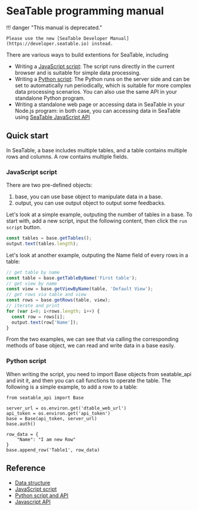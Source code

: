 # SeaTable programming manual

!!! danger "This manual is deprecated."

    Please use the new [SeaTable Developer Manual](https://developer.seatable.io) instead.

There are various ways to build extentions for SeaTable, including

* Writing a [JavaScript script](javascript/README.md): The script runs directly in the current browser and is suitable for simple data processing.
* Writing a [Python script](python/README.md): The Python runs on the server side and can be set to automatically run periodically, which is suitable for more complex data processing scenarios. You can also use the same API in your standalone Python program.
* Writing a standalone web page or accessing data in SeaTable in your Node.js program: in both case, you can accessing data in SeaTable using [SeaTable JavaScript API](javascript-api/README.md)


## Quick start

In SeaTable, a base includes multiple tables, and a table contains multiple rows and columns. A row contains multiple fields.

### JavaScript script

There are two pre-defined objects:

1. base, you can use base object to manipulate data in a base.
2. output, you can use output object to output some feedbacks.

Let's look at a simple example, outputing the number of tables in a base. To start with, add a new script, input the following content, then click the `run script` button.

```javascript
const tables = base.getTables();
output.text(tables.length);
```

Let's look at another example, outputing the Name field of every rows in a table:

```javascript
// get table by name
const table = base.getTableByName('First table'); 
// get view by name
const view = base.getViewByName(table, 'Default View');
// get rows via table and view
const rows = base.getRows(table, view);
// iterate and print
for (var i=0; i<rows.length; i++) {
  const row = rows[i];
  output.text(row['Name']);
}
```

From the two examples, we can see that via calling the corresponding methods of base object, we can read and write data in a base easily.

### Python script

When writing the script, you need to import Base objects from seatable_api and init it, and then you can call functions to operate the table. The following is a simple example, to add a row to a table:

```
from seatable_api import Base

server_url = os.environ.get('dtable_web_url')
api_token = os.environ.get('api_token')
base = Base(api_token, server_url)
base.auth()

row_data = {
    "Name": "I am new Row"
}
base.append_row('Table1', row_data)
```

## Reference

* [Data structure](data-structure.md)
* [JavaScript script](javascript/README.md)
* [Python script and API](python/README.md)
* [Javascript API](javascript-api/README.md)
